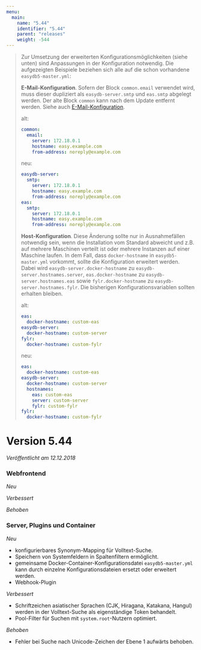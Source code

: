 ```yaml
---
menu:
  main:
    name: "5.44"
    identifier: "5.44"
    parent: "releases"
    weight: -544
---
```


> Zur Umsetzung der erweiterten Konfigurationsmöglichkeiten (siehe unten) sind Anpassungen in der Konfiguration notwendig. Die aufgezeigten Beispiele beziehen sich alle auf die schon vorhandene `easydb5-master.yml`:
>
> **E-Mail-Konfiguration**. Sofern der Block `common.email` verwendet wird, muss dieser dupliziert als `easydb-server.smtp` und `eas.smtp` abgelegt werden. Der alte Block `common` kann nach dem Update entfernt werden. Siehe auch [E-Mail-Konfiguration](/en/sysadmin/konfiguration/recipes/email).
>
> alt:
>
> ````yaml
> common:
>   email:
>     server: 172.18.0.1
>     hostname: easy.example.com
>     from-address: noreply@example.com
> ````
>
> neu:
>
> ````yaml
> easydb-server:
>   smtp:
>     server: 172.18.0.1
>     hostname: easy.example.com
>     from-address: noreply@example.com
> eas:
>   smtp:
>     server: 172.18.0.1
>     hostname: easy.example.com
>     from-address: noreply@example.com
> ````
>
> **Host-Konfiguration**. Diese Änderung sollte nur in Ausnahmefällen notwendig sein, wenn die Installation vom Standard abweicht und z.B. auf mehrere Maschinen verteilt ist oder mehrere Instanzen auf einer Maschine laufen. In dem Fall, dass `docker-hostname` in `easydb5-master.yml` vorkommt, sollte die Konfiguration erweitert werden. Dabei wird `easydb-server.docker-hostname` zu `easydb-server.hostnames.server`, `eas.docker-hostname` zu `easydb-server.hostnames.eas` sowie `fylr.docker-hostname` zu `easydb-server.hostnames.fylr`. Die bisherigen Konfigurationsvariablen sollten erhalten bleiben.
>
> alt:
>
> ````yaml
> eas:
>   docker-hostname: custom-eas
> easydb-server:
>   docker-hostname: custom-server
> fylr:
>   docker-hostname: custom-fylr
> ````
> neu:
>
> ````yaml
> eas:
>   docker-hostname: custom-eas
> easydb-server:
>   docker-hostname: custom-server
>   hostnames:
>     eas: custom-eas
>     server: custom-server
>     fylr: custom-fylr
> fylr:
>   docker-hostname: custom-fylr
> ````

# Version 5.44

*Veröffentlicht am 12.12.2018*

### Webfrontend

*Neu*

*Verbessert*

*Behoben*

### Server, Plugins und Container

*Neu*

* konfigurierbares Synonym-Mapping für Volltext-Suche.
* Speichern von Systemfeldern in Spaltenfiltern ermöglicht.
* gemeinsame Docker-Container-Konfigurationsdatei `easydb5-master.yml` kann durch einzelne Konfigurationsdateien ersetzt oder erweitert werden.
* Webhook-Plugin

*Verbessert*

* Schriftzeichen asiatischer Sprachen (CJK, Hiragana, Katakana, Hangul) werden in der Volltext-Suche als eigenständige Token behandelt.
* Pool-Filter für Suchen mit `system.root`-Nutzern optimiert.

*Behoben*

* Fehler bei Suche nach Unicode-Zeichen der Ebene 1 aufwärts behoben.

